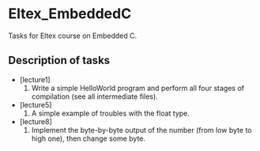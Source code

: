 # Eltex_EmbeddedC
Tasks for Eltex course on Embedded C.

## Description of tasks
* [lecture1]
    1. Write a simple HelloWorld program and perform all four stages of
    compilation (see all intermediate files).
* [lecture5]
    1. A simple example of troubles  with the float type.
* [lecture8]
    1. Implement the byte-by-byte output of the number (from low byte to high one), then change some byte.
